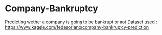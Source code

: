 # Company-Bankruptcy
Predicting wether a company is going to be bankrupt or not
Dataset used : https://www.kaggle.com/fedesoriano/company-bankruptcy-prediction
